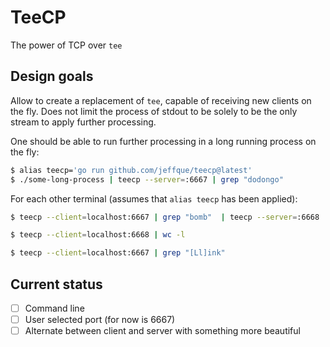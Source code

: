 # TeeCP

The power of TCP over `tee`

## Design goals

Allow to create a replacement of `tee`, capable of receiving new clients
on the fly. Does not limit the process of stdout to be solely to be the
only stream to apply further processing.

One should be able to run further processing in a long running process on
the fly:

```sh
$ alias teecp='go run github.com/jeffque/teecp@latest'
$ ./some-long-process | teecp --server=:6667 | grep "dodongo"
```

For each other terminal (assumes that `alias teecp` has been applied):

```sh
$ teecp --client=localhost:6667 | grep "bomb"  | teecp --server=:6668
```

```sh
$ teecp --client=localhost:6668 | wc -l
```

```sh
$ teecp --client=localhost:6667 | grep "[Ll]ink"
```

## Current status

- [ ] Command line 
- [ ] User selected port (for now is 6667)
- [ ] Alternate between client and server with something more beautiful
